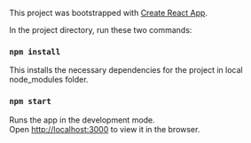 This project was bootstrapped with [Create React App](https://github.com/facebook/create-react-app).


In the project directory, run these two commands:

### `npm install`
This installs the necessary dependencies for the project in local node_modules folder.

### `npm start`
Runs the app in the development mode.<br />
Open [http://localhost:3000](http://localhost:3000) to view it in the browser.
